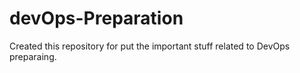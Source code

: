 # devOps-Preparation
Created this repository for put the important stuff related to DevOps preparaing. 
